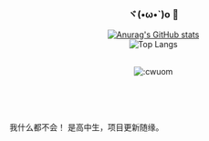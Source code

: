 <div align="center">

### ヾ(•ω•`)o 👋


[![Anurag's GitHub stats](https://github-readme-stats.vercel.app/api?username=cwuom)](https://github.com/anuraghazra/github-readme-stats)
<br>
![Top Langs](https://github-readme-stats.vercel.app/api/top-langs/?username=cwuom&layout=compact)
<br>
<br>

![:cwuom](https://moe-counter.lxchapu.com/:cwuom?theme=moebooru)


</div>




<br>
<br>
<br>

我什么都不会！
是高中生，项目更新随缘。

